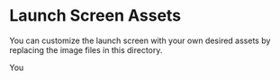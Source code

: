 # Launch Screen Assets

You can customize the launch screen with your own desired assets by replacing the image files in this directory.

You 